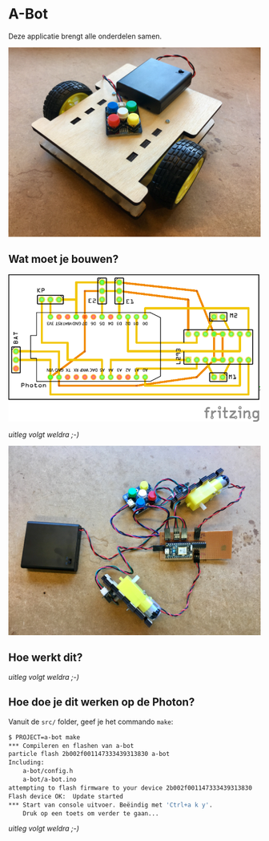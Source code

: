 # A-Bot

Deze applicatie brengt alle onderdelen samen.

![A-Bot](../../assets/a-bot.jpeg)

## Wat moet je bouwen?

![A-Bot PCB](a-bot_pcb.png)

_uitleg volgt weldra ;-)_

![A-Bot PCB](pcb.jpeg)

## Hoe werkt dit?

_uitleg volgt weldra ;-)_

## Hoe doe je dit werken op de Photon?

Vanuit de `src/` folder, geef je het commando `make`:

```bash
$ PROJECT=a-bot make
*** Compileren en flashen van a-bot
particle flash 2b002f001147333439313830 a-bot
Including:
    a-bot/config.h
    a-bot/a-bot.ino
attempting to flash firmware to your device 2b002f001147333439313830
Flash device OK:  Update started
*** Start van console uitvoer. Beëindig met 'Ctrl+a k y'.
    Druk op een toets om verder te gaan...
```

_uitleg volgt weldra ;-)_
